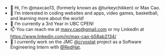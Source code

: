 - 👋 Hi, I’m @maxcao13, (formerly known as @turkeychikken) or Max Cao.
- 👀 I’m interested in coding websites and apps, video games, basketball, and learning more about the world!
- 🌱 I’m currently a 3rd Year in UBC CPEN!
- 📫 You can reach me at maxy.cao@gmail.com or my LinkedIn at https://www.linkedin.com/in/max-cao-b58ab2134/
- 🚀 I currently work on the JMC [@cryostat](https://github.com/cryostatio) project as a Software Engineering Intern with [@RedHat](https://redhatofficial.github.io).

<!---
turkeychikken/turkeychikken is a ✨ special ✨ repository because its `README.md` (this file) appears on your GitHub profile.
You can click the Preview link to take a look at your changes.
--->
